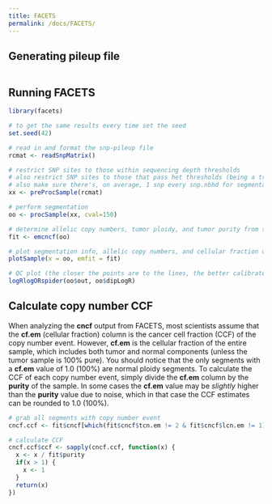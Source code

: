 ```yaml
---
title: FACETS
permalink: /docs/FACETS/
---
```


## Generating pileup file

```
```

## Running FACETS
```R
library(facets)

# to get the same results every time set the seed
set.seed(42)

# read in and format the snp-pileup file
rcmat <- readSnpMatrix()

# restrict SNP sites to those within sequencing depth thresholds
# also restrict SNP sites to those that pass het thresholds (being a true het site in sample)
# also make sure there's, on average, 1 snp every snp.nbhd for segmentation (if not add psuedo snp)
xx <- preProcSample(rcmat)

# perform segmentation
oo <- procSample(xx, cval=150)

# determine allelic copy numbers, tumor ploidy, and tumor purity from segmentation info
fit <- emcncf(oo)
```
```R
# plot segmentation info, allelic copy numbers, and cellular fraction of copy number events
plotSample(x = oo, emfit = fit)
```

```R
# QC plot (the closer the points are to the lines, the better calibrated the results)
logRlogORspider(oo$out, oo$dipLogR)
```

## Calculate copy number CCF
When analyzing the **cncf** output from FACETS, most scientists assume that the **cf.em** (cellular fraction) column is the cancer cell fraction (CCF) of the copy number event. However, **cf.em** is the cellular fraction of the entire sample, which includes both tumor and normal components (unless the tumor sample is 100% pure). You should notice that the only segments with a **cf.em** value of 1.0 (100%) are normal ploidy segments. To calculate the CCF of each copy number event, simply divide the **cf.em** column by the **purity** of the sample. In some cases the **cf.em** value may be *slightly* higher than the **purity** value due to noise, which in that case the CCF estimates can be rounded to 1.0 (100%).

```R
# grab all segments with copy number event
cncf.ccf <- fit$cncf[which(fit$cncf$tcn.em != 2 & fit$cncf$lcn.em != 1), ]

# calculate CCF
cncf.ccf$ccf <- sapply(cncf.ccf, function(x) {
  x <- x / fit$purity
  if(x > 1) {
    x <- 1
  }
  return(x)
})
```